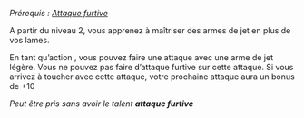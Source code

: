 *Prérequis : [Attaque furtive](../../1.%20Talent%20de%20base/Attaque%20furtive.md)*

A partir du niveau 2, vous apprenez à maîtriser des armes de jet en plus de vos lames.

En tant qu’action , vous pouvez faire une attaque avec une arme de jet légère. Vous ne pouvez pas faire d’attaque furtive sur cette attaque. Si vous arrivez à toucher avec cette attaque, votre prochaine attaque aura un bonus de +10

*Peut être pris sans avoir le talent **attaque furtive***
